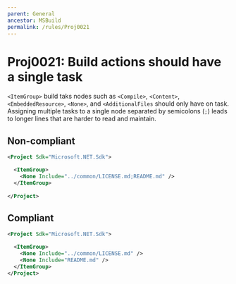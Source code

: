```yaml
---
parent: General
ancestor: MSBuild
permalink: /rules/Proj0021
---
```


# Proj0021: Build actions should have a single task
`<ItemGroup>` build taks nodes such as `<Compile>`, `<Content>`, `<EmbeddedResource>`,
`<None>`, and `<AdditionalFiles` should only have on task. Assigning multiple
tasks to a single node separated by semicolons (`;`) leads to longer lines
that are harder to read and maintain.

## Non-compliant
``` xml
<Project Sdk="Microsoft.NET.Sdk">

  <ItemGroup>
    <None Include="../common/LICENSE.md;README.md" />
  </ItemGroup>
  
</Project>
```

## Compliant
``` xml
<Project Sdk="Microsoft.NET.Sdk">

  <ItemGroup>
    <None Include="../common/LICENSE.md" />
    <None Include="README.md" />
  </ItemGroup>
</Project>
```
